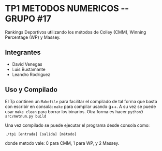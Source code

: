 # TP1  METODOS NUMERICOS -- GRUPO #17

Rankings Deportivos utilizando los métodos de Colley (CMM), Winning Percentage (WP) y Massey.

## Integrantes

- David Venegas
- Luis Bustamante
- Leandro Rodriguez

## Uso y Compilado

El Tp continen un ```Makefile``` para facilitar el compilado de tal forma que basta con escribir en consola: ```make``` para compilar usando g++. A su vez se puede usar ```make clean``` para borrar los binarios. Otra forma es hacer `python3 src/metnum.py build`

Una vez compilado se puede ejecutar el programa desde consola como:

`./tp1 [entrada] [salida] [método]`

donde metodo vale: 0 para CMM, 1 para WP, y 2 Massey.
